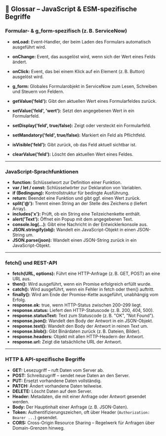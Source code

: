 
## 📘 Glossar – JavaScript & ESM-spezifische Begriffe

### Formular- & g_form-spezifisch (z. B. ServiceNow)

- **onLoad:** Event-Handler, der beim Laden des Formulars automatisch ausgeführt wird.
- **onChange:** Event, das ausgelöst wird, wenn sich der Wert eines Felds ändert.
- **onClick:** Event, das bei einem Klick auf ein Element (z. B. Button) ausgelöst wird.

- **g_form:** Globales Formularobjekt in ServiceNow zum Lesen, Schreiben und Steuern von Feldern.
- **getValue('feld'):** Gibt den aktuellen Wert eines Formularfeldes zurück.
- **setValue('feld', 'wert'):** Setzt den angegebenen Wert in ein Formularfeld.
- **setDisplay('feld', true/false):** Zeigt oder versteckt ein Formularfeld.
- **setMandatory('feld', true/false):** Markiert ein Feld als Pflichtfeld.
- **isVisible('feld'):** Gibt zurück, ob das Feld aktuell sichtbar ist.
- **clearValue('feld'):** Löscht den aktuellen Wert eines Feldes.

---

### JavaScript-Sprachfunktionen

- **function:** Schlüsselwort zur Definition einer Funktion.
- **var / let / const:** Schlüsselwörter zur Deklaration von Variablen.
- **if (Bedingung):** Kontrollstruktur für bedingte Ausführung.
- **return:** Beendet eine Funktion und gibt ggf. einen Wert zurück.
- **split('@'):** Trennt einen String an der Stelle des Zeichens `@` (liefert Array).
- **includes('x'):** Prüft, ob ein String eine Teilzeichenkette enthält.
- **alert('Text'):** Öffnet ein Popup mit dem angegebenen Text.
- **console.log(...):** Gibt eine Nachricht in der Entwicklerkonsole aus.
- **JSON.stringify(obj):** Wandelt ein JavaScript-Objekt in einen JSON-String um.
- **JSON.parse(json):** Wandelt einen JSON-String zurück in ein JavaScript-Objekt.

---

### fetch() und REST-API

- **fetch(URL, options):** Führt eine HTTP-Anfrage (z. B. GET, POST) an eine URL aus.
- **then():** Wird ausgeführt, wenn ein Promise erfolgreich erfüllt wurde.
- **catch():** Wird ausgeführt, wenn ein Fehler in fetch oder then() auftritt.
- **finally():** Wird am Ende der Promise-Kette ausgeführt, unabhängig vom Erfolg.
- **response.ok:** true, wenn HTTP-Status zwischen 200–299 liegt.
- **response.status:** Liefert den HTTP-Statuscode (z. B. 200, 404, 500).
- **response.statusText:** Text zum Statuscode (z. B. "OK", "Not Found").
- **response.json():** Wandelt den Body der Antwort in ein JSON-Objekt.
- **response.text():** Wandelt den Body der Antwort in reinen Text um.
- **response.blob():** Gibt Binärdaten zurück (z. B. Dateien, Bilder).
- **response.headers:** Objekt mit allen HTTP-Headern der Antwort.
- **response.url:** Zeigt die tatsächliche URL der Antwort.

---

### HTTP & API-spezifische Begriffe

- **GET:** Lesezugriff – ruft Daten vom Server ab.
- **POST:** Schreibzugriff – sendet neue Daten an den Server.
- **PUT:** Ersetzt vorhandene Daten vollständig.
- **PATCH:** Ändert vorhandene Daten teilweise.
- **DELETE:** Löscht Daten auf dem Server.
- **Header:** Metadaten, die mit einer Anfrage oder Antwort gesendet werden.
- **Body:** Der Hauptinhalt einer Anfrage (z. B. JSON-Daten).
- **Token:** Authentifizierungszeichen, oft über Header (`Authorization: Bearer ...`) gesendet.
- **CORS:** Cross-Origin Resource Sharing – Regelwerk für Anfragen über Domain-Grenzen hinweg.
